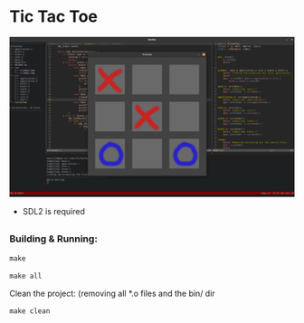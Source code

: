 # Tic Tac Toe

![image](res/screenshot.png)

- SDL2 is required

##

### Building & Running:
```Makefile
make
```
```Makefile
make all
```

Clean the project: (removing all *.o files and the bin/ dir
```Makefile
make clean
```
